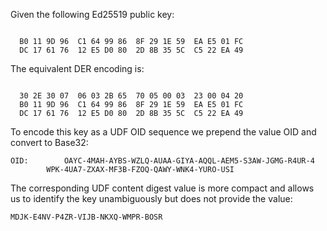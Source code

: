 
Given the following Ed25519 public key:

~~~~

  B0 11 9D 96  C1 64 99 86  8F 29 1E 59  EA E5 01 FC
  DC 17 61 76  12 E5 D0 80  2D 8B 35 5C  C5 22 EA 49
~~~~

The equivalent DER encoding is:

~~~~

  30 2E 30 07  06 03 2B 65  70 05 00 03  23 00 04 20
  B0 11 9D 96  C1 64 99 86  8F 29 1E 59  EA E5 01 FC
  DC 17 61 76  12 E5 D0 80  2D 8B 35 5C  C5 22 EA 49
~~~~

To encode this key as a UDF OID sequence we prepend the value OID
and convert to Base32:

~~~~
OID:        OAYC-4MAH-AYBS-WZLQ-AUAA-GIYA-AQQL-AEM5-S3AW-JGMG-R4UR-4
        WPK-4UA7-ZXAX-MF3B-FZOQ-QAWY-WNK4-YURO-USI
~~~~

The corresponding UDF content digest value is more compact and allows us to identify the 
key unambiguously but does not provide the value:

~~~~
MDJK-E4NV-P4ZR-VIJB-NKXQ-WMPR-BOSR
~~~~
